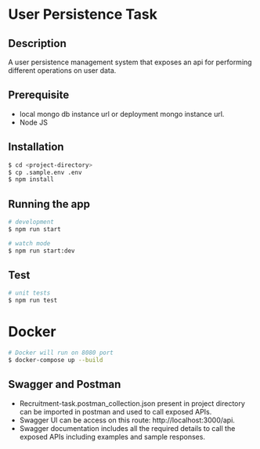 # User Persistence Task

## Description

A user persistence management system that exposes an api for performing different operations on user data.

## Prerequisite

- local mongo db instance url or deployment mongo instance url.
- Node JS

## Installation

```bash
$ cd <project-directory>
$ cp .sample.env .env
$ npm install
```

## Running the app

```bash
# development
$ npm run start

# watch mode
$ npm run start:dev
```

## Test

```bash
# unit tests
$ npm run test

```

# Docker

```bash
# Docker will run on 8080 port
$ docker-compose up --build

```

## Swagger and Postman

- Recruitment-task.postman_collection.json present in project directory can be imported in postman and used to call exposed APIs.
- Swagger UI can be access on this route: http://localhost:3000/api.
- Swagger documentation includes all the required details to call the exposed APIs including examples and sample responses.
